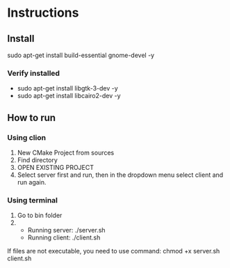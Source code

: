 # Instructions

## Install
sudo apt-get install build-essential gnome-devel -y
### Verify installed
- sudo apt-get install libgtk-3-dev -y
- sudo apt-get install libcairo2-dev -y

## How to run

### Using clion
1. New CMake Project from sources
2. Find directory
3. OPEN EXISTING PROJECT
4. Select server first and run, then in the dropdown menu select client and run again.

### Using terminal
1. Go to bin folder
2. - Running server: ./server.sh
   - Running client: ./client.sh

If files are not executable, you need to use command: chmod +x server.sh client.sh
